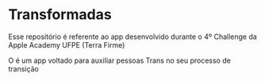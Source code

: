 # Transformadas

Esse repositório é referente ao app desenvolvido durante o 4º Challenge da Apple Academy UFPE (Terra Firme) 

O <nome> é um app voltado para auxiliar pessoas Trans no seu processo de transição 
